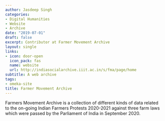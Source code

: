 ```yaml
---
author: Jasdeep Singh
categories:
- Digital Humanities
- Website
- Archive
date: "2019-07-01"
draft: false
excerpt: Contributor at Farmer Movement Archive 
layout: single
links:
- icon: door-open
  icon_pack: fas
  name: website
  url: http://indiasocialarchive.iiit.ac.in/s/fma/page/home
subtitle: A web archive
tags:
- omeka-site
title: Farmer Movement Archive
---
```


Farmers Movement Archive is a collection of different kinds of data related to the on-going Indian Farmers Protests 2020-2021 against three farm laws which were passed by the Parliament of India in September 2020.
